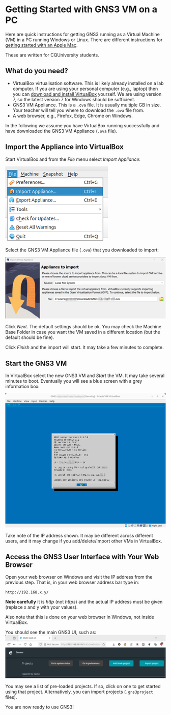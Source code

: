 # Getting Started with GNS3 VM on a PC

Here are quick instructions for getting GNS3 running as a Virtual Machine (VM) in a PC running Windows or Linux. There are different instructions for [getting started with an Apple Mac](./getting-started-mac.md).

These are written for CQUniversity students.

## What do you need?

- VirtualBox virtualisation software. This is likely already installed on a lab computer. If you are using your personal computer (e.g., laptop) then you can [download and install VirtualBox](https://www.virtualbox.org/) yourself. We are using version 7, so the latest version 7 for Windows should be sufficient.
- GNS3 VM Appliance. This is a ``.ova`` file. It is usually multiple GB in size. Your teacher will tell you where to download the ``.ova`` file from. 
- A web browser, e.g., Firefox, Edge, Chrome on Windows.

In the following we assume you have VirtualBox running successfully and have downloaded the GNS3 VM Appliance (``.ova`` file).

## Import the Appliance into VirtualBox

Start VirtualBox and from the *File* menu select *Import Appliance*:

![File menu then Import Appliance](../images/vbox-import-appliance-menu-1.png)

Select the GNS3 VM Appliance file (``.ova``) that you downloaded to import:

![Select .ova file to Import](../images/vbox-import-appliance-1.png)

Click *Next*. The default settings should be ok. You may check the Machine Base Folder in case you want the VM saved in a different location (but the default should be fine).

Click *Finish* and the import will start. It may take a few minutes to complete.

## Start the GNS3 VM

In VirtualBox select the new GNS3 VM and *Start* the VM. It may take several minutes to boot. Eventually you will see a blue screen with a grey information box:

![GNS3 VM information screen](../images/gns3vm-information-ok-1.png)

Take note of the IP address shown. It may be different across different users, and it may change if you add/delete/import other VMs in VirtualBox.

## Access the GNS3 User Interface with Your Web Browser

Open your web browser on Windows and visit the IP address from the previous step. That is, in your web browser address bar type in:
```
http://192.168.x.y/
```

**Note carefully** it is *http* (not *https*) and the actual IP address must be given (replace x and y with your values).

Also note that this is done on your web browser in Windows, not inside VirtualBox. 

You should see the main GNS3 UI, such as:
![GNS User Interface](../images/gns3ui-projects-1.png)

You may see a list of pre-loaded projects. If so, click on one to get started using that project. Alternatively, you can import projects (``.gns3project`` files).

You are now ready to use GNS3!